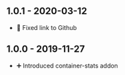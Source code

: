 ## 1.0.1 - 2020-03-12

* 🔨 Fixed link to Github


## 1.0.0 - 2019-11-27

* ➕ Introduced container-stats addon
